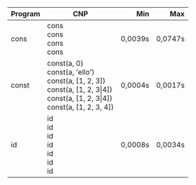 Program | CNP | Min | Max
--- | --- | ---: | ---:
cons | cons<br/>cons<br/>cons<br/>cons | 0,0039s | 0,0747s
const | const(a, 0)<br/>const(a, 'ello')<br/>const(a, [1, 2, 3])<br/>const(a, [1, 2, 3\|4])<br/>const(a, [1, 2, 3\|4])<br/>const(a, [1, 2, 3, 4]) | 0,0004s | 0,0017s
id | id<br/>id<br/>id<br/>id<br/>id<br/>id<br/>id | 0,0008s | 0,0034s
